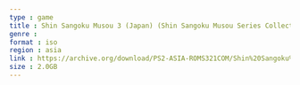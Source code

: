 ```yaml
---
type : game
title : Shin Sangoku Musou 3 (Japan) (Shin Sangoku Musou Series Collection Joukan)
genre : 
format : iso
region : asia
link : https://archive.org/download/PS2-ASIA-ROMS321COM/Shin%20Sangoku%20Musou%203%20%28Japan%29%20%28Shin%20Sangoku%20Musou%20Series%20Collection%20Joukan%29.7z
size : 2.0GB
---
```

